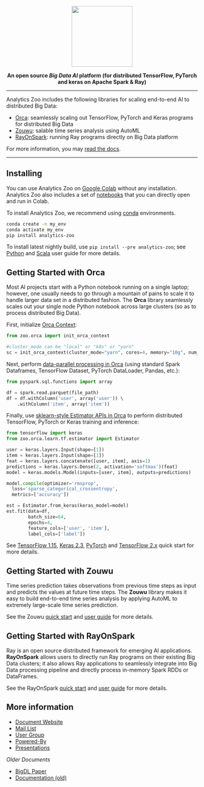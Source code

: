 <div align="center">

<p align="center"> <img src="docs/docs/Image/logo.jpg" height="160px"><br></p>

**An open source _Big Data AI_ platform (for distributed TensorFlow, PyTorch and keras on Apache Spark & Ray)**

</div>

---

Analytics Zoo includes the following libraries for scaling end-to-end AI to distributed Big Data: 

 - [Orca](https://analytics-zoo.readthedocs.io/): seamlessly scaling out TensorFlow, PyTorch and Keras programs for distributed Big Data
 - [Zouwu](): salable time series analysis using AutoML 
 - [RayOnSpark](): running Ray programs directly on Big Data platform

For more information, you may [read the docs](https://analytics-zoo.readthedocs.io/).

---

## Installing
You can use Analytics Zoo on [Google Colab]() without any installation. Analytics Zoo also includes a set of [notebooks]() that you can directly open and run in Colab.

To install Analytics Zoo, we recommend using [conda](https://docs.conda.io/projects/conda/en/latest/user-guide/install/)  environments.

```bash
conda create -n my_env 
conda activate my_env
pip install analytics-zoo 
```

To install latest nightly build, use ```pip install --pre analytics-zoo```; see [Python](https://analytics-zoo.readthedocs.io/en/latest/doc/UserGuide/python.html)  and [Scala](https://analytics-zoo.readthedocs.io/en/latest/doc/UserGuide/scala.html) user guide for more details.

## Getting Started with Orca

Most AI projects start with a Python notebook running on a single laptop; however, one usually needs to go through a mountain of pains to scale it to handle larger data set in a distributed fashion. The  **Orca**  library seamlessly scales out your single node Python notebook across large clusters (so as to process distributed Big Data).

First, initialize [Orca Context]():

```python
from zoo.orca import init_orca_context

#cluster_mode can be "local" or "k8s" or "yarn"
sc = init_orca_context(cluster_mode="yarn", cores=4, memory="10g", num_nodes=2) 
```

Next, perform [data-parallel processing in Orca](https://analytics-zoo.readthedocs.io/en/latest/doc/Orca/Overview/data-parallel-processing.html) (using standard Spark Dataframes, TensorFlow Dataset, PyTorch DataLoader, Pandas, etc.):

```python
from pyspark.sql.functions import array

df = spark.read.parquet(file_path)
df = df.withColumn('user', array('user')) \  
    .withColumn('item', array('item'))
```

Finally, use [sklearn-style Estimator APIs in Orca](https://analytics-zoo.readthedocs.io/en/latest/doc/Orca/Overview/distributed-training-inference.html) to perform distributed TensorFlow, PyTorch or Keras training and inference:

```python
from tensorflow import keras
from zoo.orca.learn.tf.estimator import Estimator

user = keras.layers.Input(shape=[1])  
item = keras.layers.Input(shape=[1])  
feat = keras.layers.concatenate([user, item], axis=1)  
predictions = keras.layers.Dense(2, activation='softmax')(feat)  
model = keras.models.Model(inputs=[user, item], outputs=predictions)  

model.compile(optimizer='rmsprop',  
  loss='sparse_categorical_crossentropy',  
  metrics=['accuracy'])

est = Estimator.from_keras(keras_model=model)  
est.fit(data=df,  
        batch_size=64,  
        epochs=4,  
        feature_cols=['user', 'item'],  
        label_cols=['label'])
```

See [TensorFlow 1.15](https://analytics-zoo.readthedocs.io/en/latest/doc/Orca/QuickStart/orca-tf-quickstart.html), [Keras 2.3](https://analytics-zoo.readthedocs.io/en/latest/doc/Orca/QuickStart/orca-keras-quickstart.html), [PyTorch](https://analytics-zoo.readthedocs.io/en/latest/doc/Orca/QuickStart/orca-pytorch-quickstart.html) and [TensorFlow 2.x]() quick start for more details.

## Getting Started with Zouwu

Time series prediction takes observations from previous time steps as input and predicts the values at future time steps. The **Zouwu** library makes it easy to build end-to-end time series analysis by applying AutoML to extremely large-scale time series prediction.

See the Zouwu [quick start]() and [user guide]() for more details.

## Getting Started with RayOnSpark

Ray is an open source distributed framework for emerging AI applications. **RayOnSpark** allows users to directly run Ray programs on their existing Big Data clusters; it also allows Ray applications to seamlessly integrate into Big Data processing pipeline and directly process in-memory Spark RDDs or DataFrames.

See the RayOnSpark [quick start]() and [user guide]() for more details.

## More information

- [Document Website](https://analytics-zoo.readthedocs.io/)
- [Mail List](mailto:bigdl-user-group+subscribe@googlegroups.com)
- [User Group](https://groups.google.com/forum/#!forum/bigdl-user-group)
- [Powered-By]()
- [Presentations]()

_Older Documents_
- [BigDL Paper](https://arxiv.org/abs/1804.05839)
- [Documentation (old)](https://analytics-zoo.github.io/)
